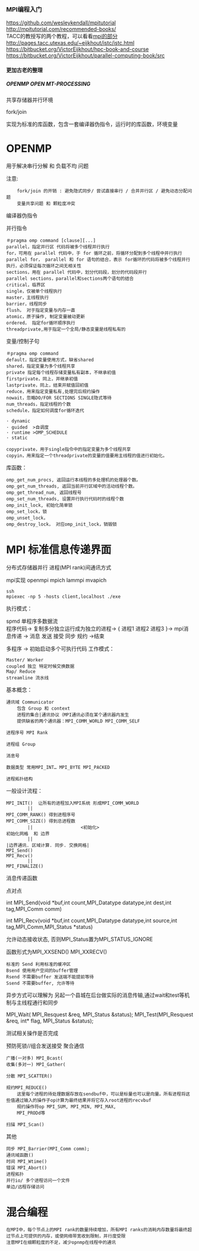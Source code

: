### MPI编程入门
https://github.com/wesleykendall/mpitutorial</br>
http://mpitutorial.com/recommended-books/ </br>
TACC的教授写的两个教程，可以看看[mpi的部分](https://bitbucket.org/VictorEijkhout/parallel-computing-book/src/db56d1286e89e4ef29ce8a30276376f5adeb6234/EijkhoutMPIlecture.pdf?at=default&fileviewer=file-view-default)</br>
http://pages.tacc.utexas.edu/~eijkhout/istc/istc.html</br>
https://bitbucket.org/VictorEijkhout/hpc-book-and-course</br>
https://bitbucket.org/VictorEijkhout/parallel-computing-book/src</br>

#### 更加古老的整理
#####  OPENMP OPEN MT-PROCESSING

共享存储器并行环境

fork/join

实现为标准的库函数，包含一套编译器伪指令，运行时的库函数，环境变量

# OPENMP 
用于解决串行分解 和 负载不均 问题

注意:

        fork/join 的开销 : 避免隐式同步/ 尝试直接串行 / 合并并行区 / 避免动态分配问题
        变量共享问题 和 颗粒度冲突

编译器伪指令

并行指令 
```
＃pragma omp command [clause][...] 
parallel，指定并行区 代码将被多个线程并行执行 
for，可用在 parallel 代码中，于 for 循环之前，将循环分配到多个线程中并行执行 
parallel for， parallel 和 for 语句的结合，表示 for循环的代码将被多个线程并行执行，必须保证每次循环之间无相关性 
sections，用在 parallel 代码中，划分代码段，划分的代码段并行 
parallel sections，parallel和sections两个语句的结合 
critical，临界区 
single，仅被单个线程执行 
master，主线程执行 
barrier，线程同步 
flush， 对于指定变量与内存一直 
atomic，原子操作, 制定变量被动更新 
ordered， 指定for循环顺序执行 
threadprivate,用于指定一个全局/静态变量是线程私有的
```
变量/控制子句 
```
＃pragma omp command
default，指定变量使用方式，缺省shared 
shared，指定变量为多个线程共享 
private 指定每个线程存储变量私有副本，不继承初值 
firstprivate，同上，并继承初值 
lastprivate，同上，结束并赋值回初值 
reduce，用来指定变量私有,处理完后规约操作 
nowait，忽略DO/FOR SECTIONS SINGLE隐式等待 
num_threads，指定线程的个数 
schedule，指定如何调度for循环迭代

· dynamic
· guided  >自调度
· runtime >OMP_SCHEDULE
· static

copyprivate，用于single指令中的指定变量为多个线程共享 
copyin，用来指定一个threadprivate的变量的值要用主线程的值进行初始化。
```
库函数：
```
omp_get_num_procs, 返回运行本线程的多处理机的处理器个数。 
omp_get_num_threads, 返回当前并行区域中的活动线程个数。 
omp_get_thread_num, 返回线程号 
omp_set_num_threads, 设置并行执行代码时的线程个数 
omp_init_lock, 初始化简单锁 
omp_set_lock，锁 
omp_unset_lock， 
omp_destroy_lock， 对应omp_init_lock，销毁锁
```
# MPI 标准信息传递界面

分布式存储器并行 
进程(MPI rank)间通讯方式

mpi实现 openmpi mpich lammpi mvapich
```
ssh 
mpiexec -np 5 -hosts client,localhost ./exe
```
执行模式：

spmd 单程序多数据流 </br>
程序代码-> 复制多分独立运行成为独立的进程-> { 进程1 进程2 进程3 }-> mpi消息传递 -> 消息 发送 接受 同步 规约 ->结束

多程序 -> 初始启动多个可执行代码
工作模式：

    Master/ Worker
    coupled 独立 特定时候交换数据
    Map/ Reduce
    streamline 流水线

基本概念：

    通讯域 Communicator
        包含 Group 和 context
        进程的集合|通讯协议（MPI通讯必须在某个通讯器内发生
        提供缺省的两个通讯器：MPI_COMM_WORLD MPI_COMM_SELF

    进程序号 MPI Rank

    进程组 Group

    消息号

    数据类型 常用MPI_INT… MPI_BYTE MPI_PACKED

    进程拓扑结构

一般设计流程：
```
MPI_INIT()  让所有的进程加入MPI系统 形成MPI_COMM_WORLD 
        ||
MPI_COMM_RANK() 得到进程序号
MPI_COMM_SIZE() 得到总进程数  
        ||                  <初始化>
初始化网格  和 边界  
        ||
|边界通讯. 区域计算. 同步. 交换网格|
MPI_Send()
MPI_Recv()
        ||
MPI_FINALIZE() 
```
消息传递函数

点对点

int MPI_Send(void *buf,int count,MPI_Datatype datatype,int dest,int tag,MPI_Comm comm)

int MPI_Recv(void *buf,int count,MPI_Datatype datatype,int source,int tag,MPI_Comm,MPI_Status *status)

允许动态接收状态, 否则MPI_Status置为MPI_STATUS_IGNORE

函数形式为MPI_XXSEND() MPI_XXRECV()

    标准的 Send 利用标准的缓冲区
    Bsend 使用用户空间的buffer管理
    Rsend 不需要buffer 发送端不能提前等待
    Ssend 不需要buffer, 允许等待

异步方式可以理解为 另起一个县城在后台做实际的消息传输,通过wait和test等机制与主线程通行和同步

MPI_Wait( MPI_Resquest &req, MPI_Status &status);
MPI_Test(MPI_Resquest &req, int* flag, MPI_Status &status); 

测试相关操作是否完成

预防死锁//组合发送接受
聚合通信

    广播(一对多) MPI_Bcast(
    收集(多对一) MPI_Gather(

    分散 MPI_SCATTER()

    规约MPI_REDUCE()
        这里每个进程的待处理数据存放在sendbuf中，可以是标量也可以是向量。所有进程将这些值通过输入的操作子op计算为最终结果并将它存入root进程的recvbuf
        规约操作符op MPI_SUM, MPI_MIN, MPI_MAX, 
        MPI_PRODd等

    扫描 MPI_Scan()

其他

    同步 MPI_Barrier(MPI_Comm comm);
    通讯域函数()
    时间 MPI_Wtime()
    错误 MPI_Abort()
    进程拓扑
    并行io/ 多个进程访问一个文件
    单边/远程存储访问

# 混合编程

    在MPI中，每个节点上的MPI rank的数量持续增加，所有MPI ranks的消耗内存数量将最终超过节点上可提供的内存，或使网络带宽收到限制，并行度受限
    注意MPI在细颗粒度的不足，减少opnmp在线程中的通讯
 
